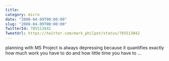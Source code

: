 ```yaml
---
title: 
category: micro
date: "2008-04-09T00:00:00"
slug: "2008-04-09T00:00:00"
TwitterId: 785513842
TweetUrl: https://twitter.com/mark_philpot/status/785513842
---
```


planning with MS Project is always depressing because it quantifies exactly how
much work you have to do and how little time you have to ...
